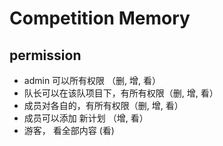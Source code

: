 # Competition Memory



## permission

* admin 可以所有权限 （删, 增,  看）
* 队长可以在该队项目下，有所有权限（删, 增, 看）
* 成员对各自的，有所有权限（删, 增, 看）
* 成员可以添加 新计划 （增, 看）
* 游客， 看全部内容  (看)
